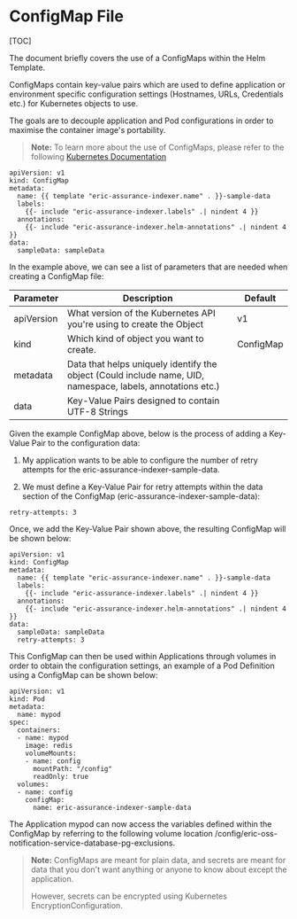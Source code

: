 # ConfigMap File

[TOC]


The document briefly covers the use of a ConfigMaps within the Helm Template.

ConfigMaps contain key-value pairs which are used to define application or environment specific configuration settings (Hostnames, URLs, Credentials etc.) for Kubernetes objects to use.

The goals are to decouple application and Pod configurations in order to maximise the container image's portability.

> **Note:** To learn more about the use of ConfigMaps, please refer to the following [Kubernetes Documentation](https://kubernetes.io/docs/concepts/configuration/configmap/)


```
apiVersion: v1
kind: ConfigMap
metadata:
  name: {{ template "eric-assurance-indexer.name" . }}-sample-data
  labels:
    {{- include "eric-assurance-indexer.labels" .| nindent 4 }}
  annotations:
    {{- include "eric-assurance-indexer.helm-annotations" .| nindent 4 }}
data:
  sampleData: sampleData
```


In the example above, we can see a list of parameters that are needed when creating a ConfigMap file:

| Parameter  | Description                                                                                                 | Default   |
|------------|-------------------------------------------------------------------------------------------------------------|-----------|
| apiVersion | What version of the Kubernetes API you're using to create the Object                                        | v1        |
| kind       | Which kind of object you want to create.                                                                    | ConfigMap |
| metadata   | Data that helps uniquely identify the object (Could include name, UID, namespace, labels, annotations etc.) |           |
| data       | Key-Value Pairs designed to contain UTF-8 Strings                                                           |           |


Given the example ConfigMap above, below is the process of adding a Key-Value Pair to the configuration data:

1) My application wants to be able to configure the number of retry attempts for the eric-assurance-indexer-sample-data.


2) We must define a Key-Value Pair for retry attempts within the data section of the ConfigMap (eric-assurance-indexer-sample-data):

```
retry-attempts: 3
```

Once, we add the Key-Value Pair shown above, the resulting ConfigMap will be shown below:

```
apiVersion: v1
kind: ConfigMap
metadata:
  name: {{ template "eric-assurance-indexer.name" . }}-sample-data
  labels:
    {{- include "eric-assurance-indexer.labels" .| nindent 4 }}
  annotations:
    {{- include "eric-assurance-indexer.helm-annotations" .| nindent 4 }}
data:
  sampleData: sampleData
  retry-attempts: 3
```

This ConfigMap can then be used within Applications through volumes in order to obtain the configuration settings, an example of a Pod Definition using a ConfigMap can be shown below:

```
apiVersion: v1
kind: Pod
metadata:
  name: mypod
spec:
  containers:
  - name: mypod
    image: redis
    volumeMounts:
    - name: config
      mountPath: "/config"
      readOnly: true
  volumes:
  - name: config
    configMap:
      name: eric-assurance-indexer-sample-data
```

The Application mypod can now access the variables defined within the ConfigMap by referring to the following volume location /config/eric-oss-notification-service-database-pg-exclusions.

> **Note:** ConfigMaps are meant for plain data, and secrets are meant for data that you don't want anything or anyone to know about except the application.
>
> However, secrets can be encrypted using Kubernetes EncryptionConfiguration.